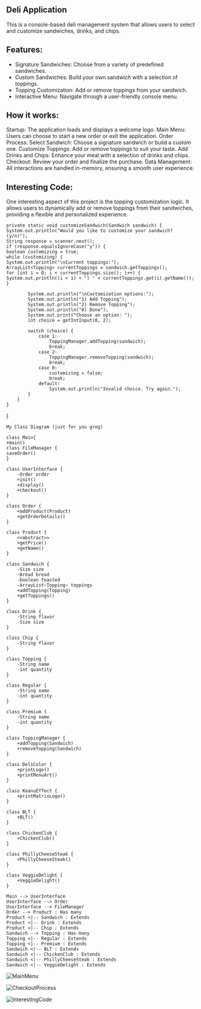 

## Deli Application
This is a console-based deli management system that allows users to select and customize sandwiches, drinks, and chips.

## Features:

- Signature Sandwiches: Choose from a variety of predefined sandwiches.
- Custom Sandwiches: Build your own sandwich with a selection of toppings.
- Topping Customization: Add or remove toppings from your sandwich.
- Interactive Menu: Navigate through a user-friendly console menu.


## How it works:

Startup: The application loads and displays a welcome logo.
Main Menu: Users can choose to start a new order or exit the application.
Order Process:
Select Sandwich: Choose a signature sandwich or build a custom one.
Customize Toppings: Add or remove toppings to suit your taste.
Add Drinks and Chips: Enhance your meal with a selection of drinks and chips.
Checkout: Review your order and finalize the purchase.
Data Management: All interactions are handled in-memory, ensuring a smooth user experience.

## Interesting Code:

One interesting aspect of this project is the topping customization logic. It allows users to dynamically add or remove toppings from their sandwiches, providing a flexible and personalized experience.

    private static void customizeSandwich(Sandwich sandwich) {
    System.out.println("Would you like to customize your sandwich? (y/n)");
    String response = scanner.next();
    if (response.equalsIgnoreCase("y")) {
    boolean customizing = true;
    while (customizing) {
    System.out.println("\nCurrent toppings:");
    ArrayList<Topping> currentToppings = sandwich.getToppings();
    for (int i = 0; i < currentToppings.size(); i++) {
    System.out.println((i + 1) + ") " + currentToppings.get(i).getName());
    }

            System.out.println("\nCustomization options:");
            System.out.println("1) Add Topping");
            System.out.println("2) Remove Topping");
            System.out.println("0) Done");
            System.out.print("Choose an option: ");
            int choice = getIntInput(0, 2);

            switch (choice) {
                case 1:
                    ToppingManager.addTopping(sandwich);
                    break;
                case 2:
                    ToppingManager.removeTopping(sandwich);
                    break;
                case 0:
                    customizing = false;
                    break;
                default:
                    System.out.println("Invalid choice. Try again.");
            }
        }
    }
}


    My Class Diagram (just for you greg)

    class Main{
    +main()
    class FileManager {
    saveOrder()
    }

    class UserInterface {
        -Order order
        +init()
        +display()
        +checkout()
    }

    class Order {
        +addProduct(Product)
        +getOrderDetails()
    }

    class Product {
        <<abstract>>
        +getPrice()
        +getName()
    }

    class Sandwich {
        -Size size
        -Bread bread
        -boolean toasted
        -ArrayList~Topping~ toppings
        +addTopping(Topping)
        +getToppings()
    }

    class Drink {
        -String flavor
        -Size size
    }

    class Chip {
        -String flavor
    }

    class Topping {
        -String name
        -int quantity
    }

    class Regular {
        -String name
        -int quantity
    }

    class Premium {
        -String name
        -int quantity
    }

    class ToppingManager {
        +addTopping(Sandwich)
        +removeTopping(Sandwich)
    }

    class DeliColor {
        +printLogo()
        +printMenuArt()
    }

    class KeanuEffect {
        +printMatrixLogo()
    }

    class BLT {
        +BLT()
    }

    class ChickenClub {
        +ChickenClub()
    }

    class PhillyCheeseSteak {
        +PhillyCheeseSteak()
    }

    class VeggieDelight {
        +VeggieDelight()
    }

    Main --> UserInterface
    UserInterface --> Order
    UserInterface --> FileManager
    Order --> Product : Has many
    Product <|-- Sandwich : Extends
    Product <|-- Drink : Extends
    Product <|-- Chip : Extends
    Sandwich --> Topping : Has many
    Topping <|-- Regular : Extends
    Topping <|-- Premium : Extends
    Sandwich <|-- BLT : Extends
    Sandwich <|-- ChickenClub : Extends
    Sandwich <|-- PhillyCheeseSteak : Extends
    Sandwich <|-- VeggieDelight : Extends


![MainMenu](../../../OneDrive/Pictures/Screenshots/Screenshot%202025-04-20%20195937.png)

![CheckoutProcess](../../../OneDrive/Pictures/Screenshots/Screenshot%202025-04-20%20195849.png)

![InterestingCode](../../../OneDrive/Pictures/Screenshots/Screenshot%202025-04-20%20195749.png)